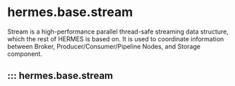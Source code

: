 # hermes.base.stream

Stream is a high-performance parallel thread-safe streaming data structure, which the rest of HERMES is based on.
It is used to coordinate information between Broker, Producer/Consumer/Pipeline Nodes, and Storage component.

## ::: hermes.base.stream
